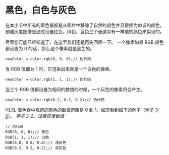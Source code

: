 # 黑色，白色与灰色

在本小节中所有的着色器都是从图片中移除了自然的颜色并且替换为单调的颜色。
创建灰度图像是通过设置红色、绿色、蓝色三个通道具有一样值的颜色来实现的。

尽管您可能已经知道了，在这里我们还是再先回顾一下。
一个像素如果 RGB 颜色都设置为 0 的话，那么这个像素就是黑色的。
```
newColor = color.rgb(0, 0, 0);// 伪代码
```
当 RGB 值都为 1 时，它渲染出来就是一个白色的像素。
```
newColor = color.rgb(1, 1, 1);// 伪代码
```
当三个 RGB 值都设置为相同的数值的时候，一个灰色的像素将会产生。
```
newColor = color.rgb(0.2, 0.2, 0.2);// 伪代码
```
HLSL 着色器中规范的颜色的数值范围是 0 到 1，如您看到如下的例子（[例子 3-2]()）。
*例子 3-2。设置灰度数值*
```
// 伪代码
RGB(0, 0, 0);// 黑色
RGB(1, 1, 1);// 白色
RGB(0.8, 0.8, 0.8);// 浅灰色
RGB(0.2, 0.2, 0.2);// 深灰色
```